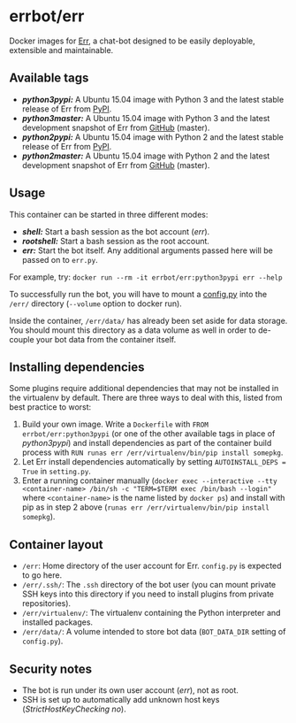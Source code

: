 errbot/err
==========

Docker images for [Err](http://errbot.net), a chat-bot designed to be easily deployable, extensible and maintainable.


Available tags
--------------

* ___python3pypi:___ A Ubuntu 15.04 image with Python 3 and the latest stable release of Err from [PyPI](https://pypi.python.org/pypi/err/).
* ___python3master:___ A Ubuntu 15.04 image with Python 3 and the latest development snapshot of Err from [GitHub](https://github.com/gbin/err) (master).
* ___python2pypi:___ A Ubuntu 15.04 image with Python 2 and the latest stable release of Err from [PyPI](https://pypi.python.org/pypi/err/).
* ___python2master:___ A Ubuntu 15.04 image with Python 2 and the latest development snapshot of Err from [GitHub](https://github.com/gbin/err) (master).


Usage
-----

This container can be started in three different modes:

* ___shell:___ Start a bash session as the bot account (*err*).
* ___rootshell:___ Start a bash session as the root account.
* ___err:___ Start the bot itself. Any additional arguments passed here will be passed on to `err.py`.

For example, try: `docker run --rm -it errbot/err:python3pypi err --help`

To successfully run the bot, you will have to mount a [config.py](http://errbot.net/_downloads/config-template.py) into the `/err/` directory (`--volume` option to docker run).

Inside the container, `/err/data/` has already been set aside for data storage. You should mount this directory as a data volume as well in order to de-couple your bot data from the container itself.


Installing dependencies
-----------------------

Some plugins require additional dependencies that may not be installed in the virtualenv by default. There are three ways to deal with this, listed from best practice to worst:

1. Build your own image. Write a `Dockerfile` with `FROM errbot/err:python3pypi` (or one of the other available tags in place of *python3pypi*) and install dependencies as part of the container build process with `RUN runas err /err/virtualenv/bin/pip install somepkg`.
2. Let Err install dependencies automatically by setting `AUTOINSTALL_DEPS = True` in `setting.py`.
3. Enter a running container manually (`docker exec --interactive --tty <container-name> /bin/sh -c "TERM=$TERM exec /bin/bash --login"` where `<container-name>` is the name listed by `docker ps`) and install with pip as in step 2 above (`runas err /err/virtualenv/bin/pip install somepkg`).


Container layout
----------------

* `/err`: Home directory of the user account for Err. `config.py` is expected to go here.
* `/err/.ssh/`: The `.ssh` directory of the bot user (you can mount private SSH keys into this directory if you need to install plugins from private repositories).
* `/err/virtualenv/`: The virtualenv containing the Python interpreter and installed packages.
* `/err/data/`: A volume intended to store bot data (`BOT_DATA_DIR` setting of `config.py`).


Security notes
--------------

* The bot is run under its own user account (*err*), not as root.
* SSH is set up to automatically add unknown host keys (*StrictHostKeyChecking no*).
